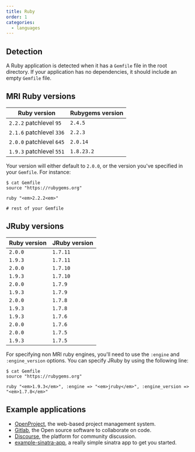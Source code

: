 ```yaml
---
title: Ruby
order: 1
categories:
  - languages
---
```


## Detection

A Ruby application is detected when it has a `Gemfile` file in the root directory. If your application has no dependencies, it should include an empty `Gemfile` file.

## MRI Ruby versions

Ruby version | Rubygems version
--- | ---
`2.2.2` patchlevel `95` | `2.4.5`
`2.1.6` patchlevel `336` | `2.2.3`
`2.0.0` patchlevel `645` | `2.0.14`
`1.9.3` patchlevel `551` | `1.8.23.2`

Your version will either default to `2.0.0`, or the version you've specified in your `Gemfile`. For instance:

``` command-line
$ cat Gemfile
source "https://rubygems.org"

ruby "<em>2.2.2<em>"

# rest of your Gemfile
```

## JRuby versions

Ruby version | JRuby version
--- | ---
`2.0.0` | `1.7.11`
`1.9.3` | `1.7.11`
`2.0.0` | `1.7.10`
`1.9.3` | `1.7.10`
`2.0.0` | `1.7.9`
`1.9.3` | `1.7.9`
`2.0.0` | `1.7.8`
`1.9.3` | `1.7.8`
`1.9.3` | `1.7.6`
`2.0.0` | `1.7.6`
`2.0.0` | `1.7.5`
`1.9.3` | `1.7.5`

For specifying non MRI ruby engines, you'll need to use the `:engine` and `:engine_version` options. You can specify JRuby by using the following line:

``` command-line
$ cat Gemfile
source "https://rubygems.org"

ruby "<em>1.9.3</em>", :engine => "<em>jruby</em>", :engine_version => "<em>1.7.8</em>"
```

## Example applications

* [OpenProject](https://packager.io/gh/opf/openproject), the web-based project management system.
* [Gitlab](https://packager.io/gh/gitlabhq/gitlabhq), the Open source software to collaborate on code.
* [Discourse](https://packager.io/gh/pkgr/discourse), the platform for community discussion.
* [example-sinatra-app](https://packager.io/gh/pkgr/example-sinatra-app), a really simple sinatra app to get you started.
